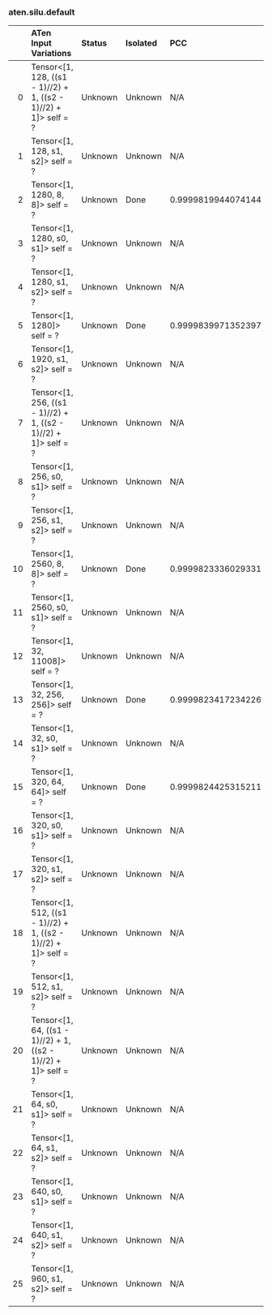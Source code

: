 ### aten.silu.default
|    | ATen Input Variations                                           | Status   | Isolated   | PCC                | Host   |
|---:|:----------------------------------------------------------------|:---------|:-----------|:-------------------|:-------|
|  0 | Tensor<[1, 128, ((s1 - 1)//2) + 1, ((s2 - 1)//2) + 1]> self = ? | Unknown  | Unknown    | N/A                | N/A    |
|  1 | Tensor<[1, 128, s1, s2]> self = ?                               | Unknown  | Unknown    | N/A                | N/A    |
|  2 | Tensor<[1, 1280, 8, 8]> self = ?                                | Unknown  | Done       | 0.9999819944074144 | 0      |
|  3 | Tensor<[1, 1280, s0, s1]> self = ?                              | Unknown  | Unknown    | N/A                | N/A    |
|  4 | Tensor<[1, 1280, s1, s2]> self = ?                              | Unknown  | Unknown    | N/A                | N/A    |
|  5 | Tensor<[1, 1280]> self = ?                                      | Unknown  | Done       | 0.9999839971352397 | 0      |
|  6 | Tensor<[1, 1920, s1, s2]> self = ?                              | Unknown  | Unknown    | N/A                | N/A    |
|  7 | Tensor<[1, 256, ((s1 - 1)//2) + 1, ((s2 - 1)//2) + 1]> self = ? | Unknown  | Unknown    | N/A                | N/A    |
|  8 | Tensor<[1, 256, s0, s1]> self = ?                               | Unknown  | Unknown    | N/A                | N/A    |
|  9 | Tensor<[1, 256, s1, s2]> self = ?                               | Unknown  | Unknown    | N/A                | N/A    |
| 10 | Tensor<[1, 2560, 8, 8]> self = ?                                | Unknown  | Done       | 0.9999823336029331 | 0      |
| 11 | Tensor<[1, 2560, s0, s1]> self = ?                              | Unknown  | Unknown    | N/A                | N/A    |
| 12 | Tensor<[1, 32, 11008]> self = ?                                 | Unknown  | Unknown    | N/A                | N/A    |
| 13 | Tensor<[1, 32, 256, 256]> self = ?                              | Unknown  | Done       | 0.9999823417234226 | 0      |
| 14 | Tensor<[1, 32, s0, s1]> self = ?                                | Unknown  | Unknown    | N/A                | N/A    |
| 15 | Tensor<[1, 320, 64, 64]> self = ?                               | Unknown  | Done       | 0.9999824425315211 | 0      |
| 16 | Tensor<[1, 320, s0, s1]> self = ?                               | Unknown  | Unknown    | N/A                | N/A    |
| 17 | Tensor<[1, 320, s1, s2]> self = ?                               | Unknown  | Unknown    | N/A                | N/A    |
| 18 | Tensor<[1, 512, ((s1 - 1)//2) + 1, ((s2 - 1)//2) + 1]> self = ? | Unknown  | Unknown    | N/A                | N/A    |
| 19 | Tensor<[1, 512, s1, s2]> self = ?                               | Unknown  | Unknown    | N/A                | N/A    |
| 20 | Tensor<[1, 64, ((s1 - 1)//2) + 1, ((s2 - 1)//2) + 1]> self = ?  | Unknown  | Unknown    | N/A                | N/A    |
| 21 | Tensor<[1, 64, s0, s1]> self = ?                                | Unknown  | Unknown    | N/A                | N/A    |
| 22 | Tensor<[1, 64, s1, s2]> self = ?                                | Unknown  | Unknown    | N/A                | N/A    |
| 23 | Tensor<[1, 640, s0, s1]> self = ?                               | Unknown  | Unknown    | N/A                | N/A    |
| 24 | Tensor<[1, 640, s1, s2]> self = ?                               | Unknown  | Unknown    | N/A                | N/A    |
| 25 | Tensor<[1, 960, s1, s2]> self = ?                               | Unknown  | Unknown    | N/A                | N/A    |

